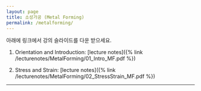 ```yaml
---
layout: page
title: 소성가공 (Metal Forming)
permalink: /metalforming/
---
```


아래에 링크에서 강의 슬라이드를 다운 받으세요.

1. Orientation and Introduction: [lecture notes]({% link /lecturenotes/MetalForming/01_Intro_MF.pdf %})

2. Stress and Strain: [lecture notes]({% link /lecturenotes/MetalForming/02_StressStrain_MF.pdf %})

--------------------------

